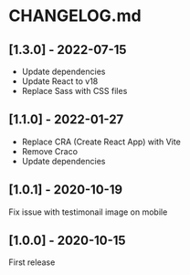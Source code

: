 # CHANGELOG.md

## [1.3.0] - 2022-07-15

-   Update dependencies
-   Update React to v18
-   Replace Sass with CSS files

## [1.1.0] - 2022-01-27

-   Replace CRA (Create React App) with Vite
-   Remove Craco
-   Update dependencies

## [1.0.1] - 2020-10-19

Fix issue with testimonail image on mobile

## [1.0.0] - 2020-10-15

First release
